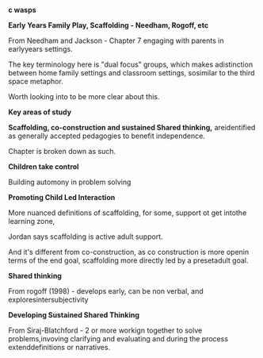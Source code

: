 **c wasps**

**Early Years Family Play, Scaffolding - Needham, Rogoff, etc**

From Needham and Jackson - Chapter 7 engaging with parents in earlyyears settings.

The key terminology here is "dual focus" groups, which makes adistinction between home family settings and classroom settings, sosimilar to the third space metaphor.

Worth looking into to be more clear about this.

**Key areas of study**

**Scaffolding, co-construction and sustained Shared thinking,** areidentified as generally accepted pedagogies to benefit independence.

Chapter is broken down as such.

**Children take control**

Building automony in problem solving

**Promoting Child Led Interaction**

More nuanced definitions of scaffolding, for some, support ot get intothe learning zone,

Jordan says scaffolding is active adult support.

And it's different from co-construction, as co construction is more openin terms of the end goal, scaffolding more directly led by a presetadult goal.

**Shared thinking**

From rogoff (1998) - develops early, can be non verbal, and exploresintersubjectivity

**Developing Sustained Shared Thinking**

From Siraj-Blatchford - 2 or more workign together to solve problems,invoving clarifying and evaluating and during the process extenddefinitions or narratives.